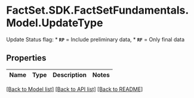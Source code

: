# FactSet.SDK.FactSetFundamentals.Model.UpdateType
Update Status flag:   * **`RP`** = Include preliminary data,   * **`RF`** = Only final data

## Properties

Name | Type | Description | Notes
------------ | ------------- | ------------- | -------------

[[Back to Model list]](../README.md#documentation-for-models) [[Back to API list]](../README.md#documentation-for-api-endpoints) [[Back to README]](../README.md)

